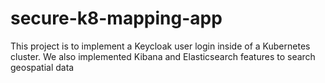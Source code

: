 # secure-k8-mapping-app
This project is to implement a Keycloak user login inside of a Kubernetes cluster. We also implemented Kibana and Elasticsearch features to search geospatial data
